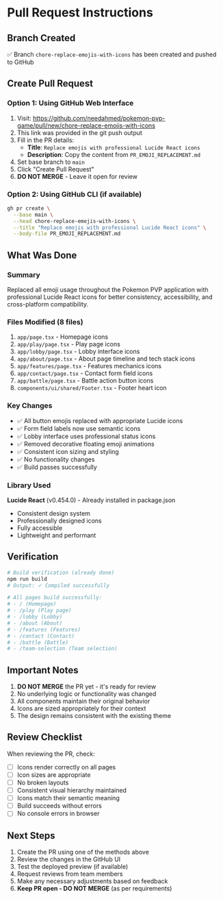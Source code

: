 # Pull Request Instructions

## Branch Created
✅ Branch `chore-replace-emojis-with-icons` has been created and pushed to GitHub

## Create Pull Request

### Option 1: Using GitHub Web Interface
1. Visit: https://github.com/needahmed/pokemon-pvp-game/pull/new/chore-replace-emojis-with-icons
2. This link was provided in the git push output
3. Fill in the PR details:
   - **Title**: `Replace emojis with professional Lucide React icons`
   - **Description**: Copy the content from `PR_EMOJI_REPLACEMENT.md`
4. Set base branch to `main`
5. Click "Create Pull Request"
6. **DO NOT MERGE** - Leave it open for review

### Option 2: Using GitHub CLI (if available)
```bash
gh pr create \
  --base main \
  --head chore-replace-emojis-with-icons \
  --title "Replace emojis with professional Lucide React icons" \
  --body-file PR_EMOJI_REPLACEMENT.md
```

## What Was Done

### Summary
Replaced all emoji usage throughout the Pokemon PVP application with professional Lucide React icons for better consistency, accessibility, and cross-platform compatibility.

### Files Modified (8 files)
1. `app/page.tsx` - Homepage icons
2. `app/play/page.tsx` - Play page icons
3. `app/lobby/page.tsx` - Lobby interface icons
4. `app/about/page.tsx` - About page timeline and tech stack icons
5. `app/features/page.tsx` - Features mechanics icons
6. `app/contact/page.tsx` - Contact form field icons
7. `app/battle/page.tsx` - Battle action button icons
8. `components/ui/shared/Footer.tsx` - Footer heart icon

### Key Changes
- ✅ All button emojis replaced with appropriate Lucide icons
- ✅ Form field labels now use semantic icons
- ✅ Lobby interface uses professional status icons
- ✅ Removed decorative floating emoji animations
- ✅ Consistent icon sizing and styling
- ✅ No functionality changes
- ✅ Build passes successfully

### Library Used
**Lucide React** (v0.454.0) - Already installed in package.json
- Consistent design system
- Professionally designed icons
- Fully accessible
- Lightweight and performant

## Verification
```bash
# Build verification (already done)
npm run build
# Output: ✓ Compiled successfully

# All pages build successfully:
# - / (Homepage)
# - /play (Play page)
# - /lobby (Lobby)
# - /about (About)
# - /features (Features)
# - /contact (Contact)
# - /battle (Battle)
# - /team-selection (Team selection)
```

## Important Notes
1. **DO NOT MERGE** the PR yet - it's ready for review
2. No underlying logic or functionality was changed
3. All components maintain their original behavior
4. Icons are sized appropriately for their context
5. The design remains consistent with the existing theme

## Review Checklist
When reviewing the PR, check:
- [ ] Icons render correctly on all pages
- [ ] Icon sizes are appropriate
- [ ] No broken layouts
- [ ] Consistent visual hierarchy maintained
- [ ] Icons match their semantic meaning
- [ ] Build succeeds without errors
- [ ] No console errors in browser

## Next Steps
1. Create the PR using one of the methods above
2. Review the changes in the GitHub UI
3. Test the deployed preview (if available)
4. Request reviews from team members
5. Make any necessary adjustments based on feedback
6. **Keep PR open - DO NOT MERGE** (as per requirements)
